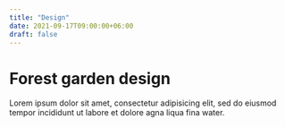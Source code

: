 ```yaml
---
title: "Design"
date: 2021-09-17T09:00:00+06:00
draft: false
---
```


# Forest garden design

Lorem ipsum dolor sit amet, consectetur adipisicing elit, sed do eiusmod tempor incididunt ut labore et dolore agna liqua fina water.

